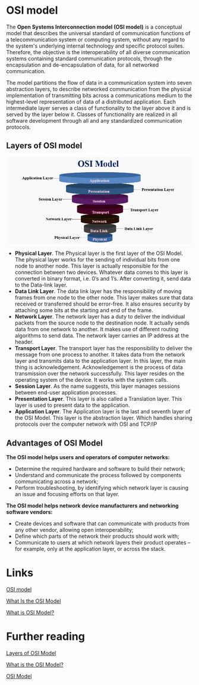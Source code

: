 # OSI model
The **Open Systems Interconnection model (OSI model)** is a conceptual model that describes the universal standard of communication functions of a telecommunication system or computing system, without any regard to the system's underlying internal technology and specific protocol suites. Therefore, the objective is the interoperability of all diverse communication systems containing standard communication protocols, through the encapsulation and de-encapsulation of data, for all networked communication.

The model partitions the flow of data in a communication system into seven abstraction layers, to describe networked communication from the physical implementation of transmitting bits across a communications medium to the highest-level representation of data of a distributed application. Each intermediate layer serves a class of functionality to the layer above it and is served by the layer below it. Classes of functionality are realized in all software development through all and any standardized communication protocols.

## Layers of OSI model
![](./res/osi_model.png "OSI model")

- **Physical Layer**. The Physical layer is the first layer of the OSI Model. The physical layer works for the sending of individual bits from one node to another node. This layer is actually responsible for the connection between two devices. Whatever data comes to this layer is converted in binary format, i.e. 0’s and 1’s. After converting it, send data to the Data-link layer.
- **Data Link Layer**. The data link layer has the responsibility of moving frames from one node to the other node. This layer makes sure that data received or transferred should be error-free. It also ensures security by attaching some bits at the starting and end of the frame.
- **Network Layer**. The network layer has a duty to deliver the individual packets from the source node to the destination node. It actually sends data from one network to another. It makes use of different routing algorithms to send data. The network layer carries an IP address at the header.
- **Transport Layer**. The transport layer has the responsibility to deliver the message from one process to another. It takes data from the network layer and transmits data to the application layer. In this layer, the main thing is acknowledgement. Acknowledgement is the process of data transmission over the network successfully. This layer resides on the operating system of the device. It works with the system calls.
- **Session Layer**. As the name suggests, this layer manages sessions between end-user application processes.
- **Presentation Layer**. This layer is also called a Translation layer. This layer is used to present data to the application.
- **Application Layer**. The Application layer is the last and seventh layer of the OSI Model. This layer is the abstraction layer. Which handles sharing protocols over the computer network with OSI and TCP/IP

## Advantages of OSI Model
**The OSI model helps users and operators of computer networks:**
- Determine the required hardware and software to build their network;
- Understand and communicate the process followed by components communicating across a network;
- Perform troubleshooting, by identifying which network layer is causing an issue and focusing efforts on that layer.

**The OSI model helps network device manufacturers and networking software vendors:**
- Create devices and software that can communicate with products from any other vendor, allowing open interoperability;
- Define which parts of the network their products should work with;
- Communicate to users at which network layers their product operates – for example, only at the application layer, or across the stack.

# Links 
[OSI model](https://en.wikipedia.org/wiki/OSI_model)

[What Is the OSI Model](https://www.imperva.com/learn/application-security/osi-model/)

[What is OSI Model?](https://www.educba.com/what-is-osi-model/)

# Further reading
[Layers of OSI Model](https://www.geeksforgeeks.org/layers-of-osi-model/)

[What is the OSI Model?](https://www.cloudflare.com/learning/ddos/glossary/open-systems-interconnection-model-osi/)

[OSI Model](https://www.javatpoint.com/osi-model)
